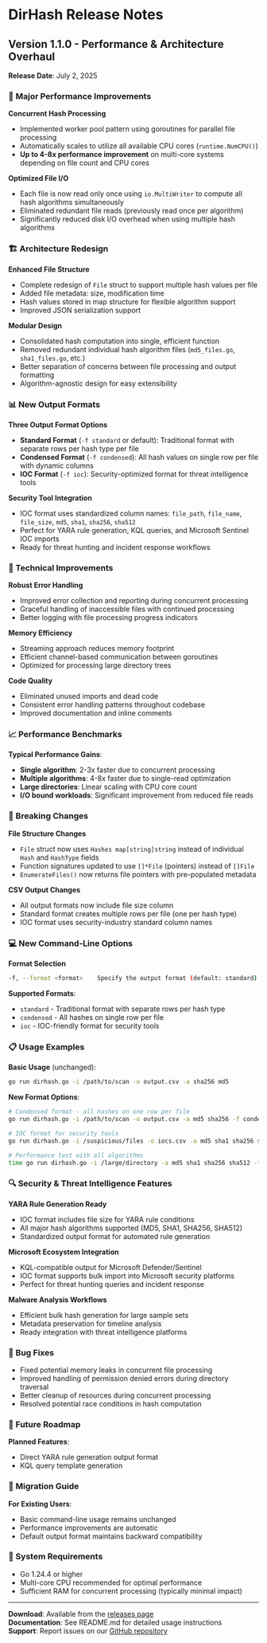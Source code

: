 # DirHash Release Notes

## Version 1.1.0 - Performance & Architecture Overhaul

**Release Date**: July 2, 2025

### 🚀 Major Performance Improvements

**Concurrent Hash Processing**
- Implemented worker pool pattern using goroutines for parallel file processing
- Automatically scales to utilize all available CPU cores (`runtime.NumCPU()`)
- **Up to 4-8x performance improvement** on multi-core systems depending on file count and CPU cores

**Optimized File I/O**
- Each file is now read only once using `io.MultiWriter` to compute all hash algorithms simultaneously
- Eliminated redundant file reads (previously read once per algorithm)
- Significantly reduced disk I/O overhead when using multiple hash algorithms

### 🏗️ Architecture Redesign

**Enhanced File Structure**
- Complete redesign of `File` struct to support multiple hash values per file
- Added file metadata: size, modification time
- Hash values stored in map structure for flexible algorithm support
- Improved JSON serialization support

**Modular Design**
- Consolidated hash computation into single, efficient function
- Removed redundant individual hash algorithm files (`md5_files.go`, `sha1_files.go`, etc.)
- Better separation of concerns between file processing and output formatting
- Algorithm-agnostic design for easy extensibility

### 📊 New Output Formats

**Three Output Format Options**
- **Standard Format** (`-f standard` or default): Traditional format with separate rows per hash type per file
- **Condensed Format** (`-f condensed`): All hash values on single row per file with dynamic columns
- **IOC Format** (`-f ioc`): Security-optimized format for threat intelligence tools

**Security Tool Integration**
- IOC format uses standardized column names: `file_path`, `file_name`, `file_size`, `md5`, `sha1`, `sha256`, `sha512`
- Perfect for YARA rule generation, KQL queries, and Microsoft Sentinel IOC imports
- Ready for threat hunting and incident response workflows

### 🔧 Technical Improvements

**Robust Error Handling**
- Improved error collection and reporting during concurrent processing
- Graceful handling of inaccessible files with continued processing
- Better logging with file processing progress indicators

**Memory Efficiency**
- Streaming approach reduces memory footprint
- Efficient channel-based communication between goroutines
- Optimized for processing large directory trees

**Code Quality**
- Eliminated unused imports and dead code
- Consistent error handling patterns throughout codebase
- Improved documentation and inline comments

### 📈 Performance Benchmarks

**Typical Performance Gains**:
- **Single algorithm**: 2-3x faster due to concurrent processing
- **Multiple algorithms**: 4-8x faster due to single-read optimization  
- **Large directories**: Linear scaling with CPU core count
- **I/O bound workloads**: Significant improvement from reduced file reads

### 🔄 Breaking Changes

**File Structure Changes**
- `File` struct now uses `Hashes map[string]string` instead of individual `Hash` and `HashType` fields
- Function signatures updated to use `[]*File` (pointers) instead of `[]File`
- `EnumerateFiles()` now returns file pointers with pre-populated metadata

**CSV Output Changes**
- All output formats now include file size column
- Standard format creates multiple rows per file (one per hash type)
- IOC format uses security-industry standard column names

### 💻 New Command-Line Options

**Format Selection**
```bash
-f, --format <format>    Specify the output format (default: standard)
```

**Supported Formats**:
- `standard` - Traditional format with separate rows per hash type
- `condensed` - All hashes on single row per file
- `ioc` - IOC-friendly format for security tools

### 📋 Usage Examples

**Basic Usage** (unchanged):
```bash
go run dirhash.go -i /path/to/scan -o output.csv -a sha256 md5
```

**New Format Options**:
```bash
# Condensed format - all hashes on one row per file
go run dirhash.go -i /path/to/scan -o output.csv -a md5 sha256 -f condensed

# IOC format for security tools
go run dirhash.go -i /suspicious/files -o iocs.csv -a md5 sha1 sha256 sha512 -f ioc

# Performance test with all algorithms
time go run dirhash.go -i /large/directory -a md5 sha1 sha256 sha512 -t
```

### 🔍 Security & Threat Intelligence Features

**YARA Rule Generation Ready**
- IOC format includes file size for YARA rule conditions
- All major hash algorithms supported (MD5, SHA1, SHA256, SHA512)
- Standardized output format for automated rule generation

**Microsoft Ecosystem Integration**
- KQL-compatible output for Microsoft Defender/Sentinel
- IOC format supports bulk import into Microsoft security platforms
- Perfect for threat hunting queries and incident response

**Malware Analysis Workflows**
- Efficient bulk hash generation for large sample sets
- Metadata preservation for timeline analysis
- Ready integration with threat intelligence platforms

### 🐛 Bug Fixes

- Fixed potential memory leaks in concurrent file processing
- Improved handling of permission denied errors during directory traversal
- Better cleanup of resources during concurrent processing
- Resolved potential race conditions in hash computation

### 🔮 Future Roadmap

**Planned Features**:
- Direct YARA rule generation output format
- KQL query template generation


### 📖 Migration Guide

**For Existing Users**:
- Basic command-line usage remains unchanged
- Performance improvements are automatic
- Default output format maintains backward compatibility

### 🔧 System Requirements

- Go 1.24.4 or higher
- Multi-core CPU recommended for optimal performance
- Sufficient RAM for concurrent processing (typically minimal impact)

---

**Download**: Available from the [releases page](https://github.com/melatonein5/DirHash/releases)  
**Documentation**: See README.md for detailed usage instructions  
**Support**: Report issues on our [GitHub repository](https://github.com/melatonein5/DirHash/issues)
